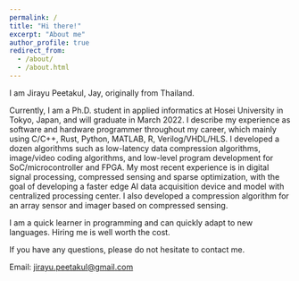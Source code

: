 ```yaml
---
permalink: /
title: "Hi there!"
excerpt: "About me"
author_profile: true
redirect_from: 
  - /about/
  - /about.html
---
```

I am Jirayu Peetakul, Jay, originally from Thailand.

Currently, I am a Ph.D. student in applied informatics at Hosei University in Tokyo, Japan, and will graduate in March 2022. 
I describe my experience as software and hardware programmer throughout my career, which mainly using C/C++, Rust, Python, MATLAB, R, Verilog/VHDL/HLS.
I developed a dozen algorithms such as low-latency data compression algorithms, image/video coding algorithms, and low-level program development for SoC/microcontroller and FPGA. 
My most recent experience is in digital signal processing, compressed sensing and sparse optimization, 
with the goal of developing a faster edge AI data acquisition device and model with centralized processing center. 
I also developed a compression algorithm for an array sensor and imager based on compressed sensing. 

I am a quick learner in programming and can quickly adapt to new languages.
Hiring me is well worth the cost.

If you have any questions, please do not hesitate to contact me.

Email: jirayu.peetakul@gmail.com

